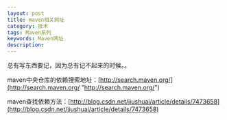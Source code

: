 ```yaml
---
layout: post
title: maven相关网址
category: 技术
tags: Maven系列
keywords: Maven网址
description: 
---
```


总有写东西要记，因为总有记不起来的时候。。

maven中央仓库的依赖搜索地址：[http://search.maven.org/](http://search.maven.org/ "http://search.maven.org/")

maven查找依赖方法：[http://blog.csdn.net/jiushuai/article/details/7473658](http://blog.csdn.net/jiushuai/article/details/7473658)